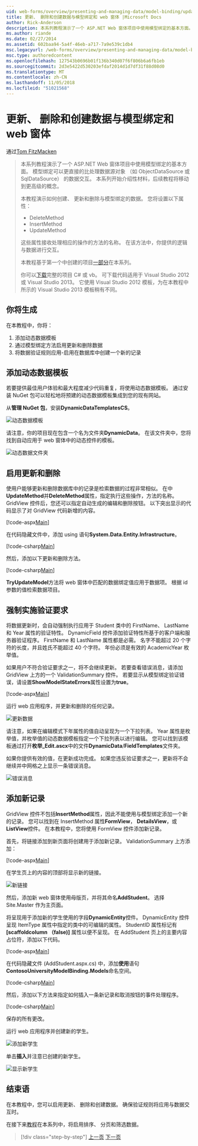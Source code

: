 ```yaml
---
uid: web-forms/overview/presenting-and-managing-data/model-binding/updating-deleting-and-creating-data
title: 更新、 删除和创建数据与模型绑定和 web 窗体 |Microsoft Docs
author: Rick-Anderson
description: 本系列教程演示了一个 ASP.NET Web 窗体项目中使用模型绑定的基本方面。 模型绑定使数据交互...更多直接-
ms.author: riande
ms.date: 02/27/2014
ms.assetid: 602baa94-5a4f-46eb-a717-7a9e539c1db4
msc.legacyurl: /web-forms/overview/presenting-and-managing-data/model-binding/updating-deleting-and-creating-data
msc.type: authoredcontent
ms.openlocfilehash: 127543b0696b01f136b340d07f6f806b6a6fb1eb
ms.sourcegitcommit: 2d3e5422d530203efdaf2014d1d7df31f88d08d0
ms.translationtype: MT
ms.contentlocale: zh-CN
ms.lasthandoff: 11/05/2018
ms.locfileid: "51021568"
---
```

<a name="updating-deleting-and-creating-data-with-model-binding-and-web-forms"></a>更新、 删除和创建数据与模型绑定和 web 窗体
====================
通过[Tom FitzMacken](https://github.com/tfitzmac)

> 本系列教程演示了一个 ASP.NET Web 窗体项目中使用模型绑定的基本方面。 模型绑定可以更直接的比处理数据源对象 （如 ObjectDataSource 或 SqlDataSource） 的数据交互。 本系列开始介绍性材料，后续教程将移动到更高级的概念。
> 
> 本教程演示如何创建、 更新和删除与模型绑定的数据。 您将设置以下属性：
> 
> - DeleteMethod
> - InsertMethod
> - UpdateMethod
> 
> 这些属性接收处理相应的操作的方法的名称。 在该方法中，你提供的逻辑与数据进行交互。
> 
> 本教程基于第一个中创建的项目[一部分](retrieving-data.md)在本系列。
> 
> 你可以[下载](https://go.microsoft.com/fwlink/?LinkId=286116)完整的项目 C# 或 vb。 可下载代码适用于 Visual Studio 2012 或 Visual Studio 2013。 它使用 Visual Studio 2012 模板，为在本教程中所示的 Visual Studio 2013 模板稍有不同。


## <a name="what-youll-build"></a>你将生成

在本教程中，你将：

1. 添加动态数据模板
2. 通过模型绑定方法启用更新和删除数据
3. 将数据验证规则应用-启用在数据库中创建一个新的记录

## <a name="add-dynamic-data-templates"></a>添加动态数据模板

若要提供最佳用户体验和最大程度减少代码重复，将使用动态数据模板。 通过安装 NuGet 包可以轻松地将预建的动态数据模板集成到您的现有网站。

从**管理 NuGet 包**，安装**DynamicDataTemplatesCS**。

![动态数据模板](updating-deleting-and-creating-data/_static/image1.png)

请注意，你的项目现在包含一个名为文件夹**DynamicData**。 在该文件夹中，您将找到自动应用于 web 窗体中的动态控件的模板。

![动态数据文件夹](updating-deleting-and-creating-data/_static/image2.png)

## <a name="enable-updating-and-deleting"></a>启用更新和删除

使用户能够更新和删除数据库中的记录是检索数据的过程非常相似。 在中**UpdateMethod**并**DeleteMethod**属性，指定执行这些操作，方法的名称。 GridView 控件后，您还可以指定自动生成的编辑和删除按钮。 以下突出显示的代码显示了对 GridView 代码新增的内容。

[!code-aspx[Main](updating-deleting-and-creating-data/samples/sample1.aspx?highlight=4-5)]

在代码隐藏文件中，添加 using 语句**System.Data.Entity.Infrastructure**。

[!code-csharp[Main](updating-deleting-and-creating-data/samples/sample2.cs)]

然后，添加以下更新和删除方法。

[!code-csharp[Main](updating-deleting-and-creating-data/samples/sample3.cs)]

**TryUpdateModel**方法将 web 窗体中匹配的数据绑定值应用于数据项。 根据 id 参数的值检索数据项目。

## <a name="enforce-validation-requirements"></a>强制实施验证要求

将数据更新时，会自动强制执行应用于 Student 类中的 FirstName、 LastName 和 Year 属性的验证特性。 DynamicField 控件添加验证特性所基于的客户端和服务器验证程序。 FirstName 和 LastName 属性都是必需。 名字不能超过 20 个字符的长度，并且姓氏不能超过 40 个字符。 年份必须是有效的 AcademicYear 枚举值。

如果用户不符合验证要求之一，将不会继续更新。 若要查看错误消息，请添加 GridView 上方的一个 ValidationSummary 控件。 若要显示从模型绑定验证错误，请设置**ShowModelStateErrors**属性设置为**true**。 

[!code-aspx[Main](updating-deleting-and-creating-data/samples/sample4.aspx)]

运行 web 应用程序，并更新和删除的任何记录。

![更新数据](updating-deleting-and-creating-data/_static/image3.png)

请注意，如果在编辑模式下年属性的值自动呈现为一个下拉列表。 Year 属性是枚举值，并枚举值的动态数据模板指定一个下拉列表以进行编辑。 您可以找到该模板通过打开**枚举\_Edit.ascx**中的文件**DynamicData**/**FieldTemplates**文件夹。

如果你提供有效的值，在更新成功完成。 如果您违反验证要求之一，更新将不会继续并中网格之上显示一条错误消息。

![错误消息](updating-deleting-and-creating-data/_static/image4.png)

## <a name="add-new-records"></a>添加新记录

GridView 控件不包括**InsertMethod**属性，因此不能使用与模型绑定添加一个新的记录。 您可以找到在 InsertMethod 属性**FormView**， **DetailsView**，或**ListView**控件。 在本教程中，您将使用 FormView 控件添加新记录。

首先，将链接添加到新页面将创建用于添加新记录。 ValidationSummary 上方添加：

[!code-aspx[Main](updating-deleting-and-creating-data/samples/sample5.aspx)]

在学生页上的内容的顶部将显示新的链接。

![新链接](updating-deleting-and-creating-data/_static/image5.png)

然后，添加新 web 窗体使用母版页，并将其命名**AddStudent**。 选择 Site.Master 作为主页面。

将呈现用于添加新的学生使用的字段**DynamicEntity**控件。 DynamicEntity 控件呈现 ItemType 属性中指定的类中的可编辑的属性。 StudentID 属性标记有 **[scaffoldcolumn （false)]** 属性以便不呈现。 在 AddStudent 页上的主要内容占位符，添加以下代码。

[!code-aspx[Main](updating-deleting-and-creating-data/samples/sample6.aspx)]

在代码隐藏文件 (AddStudent.aspx.cs) 中，添加**使用**语句**ContosoUniversityModelBinding.Models**命名空间。

[!code-csharp[Main](updating-deleting-and-creating-data/samples/sample7.cs)]

然后，添加以下方法来指定如何插入一条新记录和取消按钮的事件处理程序。

[!code-csharp[Main](updating-deleting-and-creating-data/samples/sample8.cs)]

保存的所有更改。

运行 web 应用程序并创建新的学生。

![添加新学生](updating-deleting-and-creating-data/_static/image6.png)

单击**插入**并注意已创建的新学生。

![显示新学生](updating-deleting-and-creating-data/_static/image7.png)

## <a name="conclusion"></a>结束语

在本教程中，您可以启用更新、 删除和创建数据。 确保验证规则将应用与数据交互时。

在接下来[教程](sorting-paging-and-filtering-data.md)在本系列中，将启用排序、 分页和筛选数据。

> [!div class="step-by-step"]
> [上一页](retrieving-data.md)
> [下一页](sorting-paging-and-filtering-data.md)
